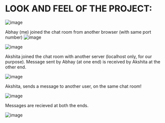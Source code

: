 # LOOK AND FEEL OF THE PROJECT:
![image](https://github.com/abhayjohri23/Zespo_Chat_App_v1/assets/124622368/fca85f22-4f36-4a87-9392-e6c4290a6108)

Abhay (me) joined the chat room from another browser (with same port number) 
![image](https://github.com/abhayjohri23/Zespo_Chat_App_v1/assets/124622368/ebfd4ab2-c2d8-4e70-bc9a-221f2ec88b4a)

![image](https://github.com/abhayjohri23/Zespo_Chat_App_v1/assets/124622368/dde8dbb8-f5aa-4348-8745-283d0791dabf)

Akshita joined the chat room with another server (localhost only, for our purpose). Message sent by Abhay (at one end) is received by Akshita at the other end.

![image](https://github.com/abhayjohri23/Zespo_Chat_App_v1/assets/124622368/2e2fe201-54a8-482a-b3bb-d006498606e1)

Akshita, sends a message to another user, on the same chat room!

![image](https://github.com/abhayjohri23/Zespo_Chat_App_v1/assets/124622368/1e9297ba-ad06-48a2-a94c-7d17f6875cf8)

Messages are recieved at both the ends.

![image](https://github.com/abhayjohri23/Zespo_Chat_App_v1/assets/124622368/b3f67500-1428-48ce-8dbb-3abf1870a1b5)
